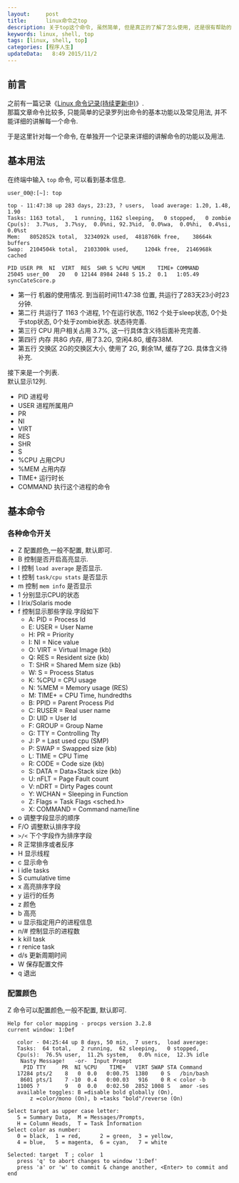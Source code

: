 ```yaml
---
layout:     post
title:      linux命令之top
description: 关于top这个命令, 虽然简单, 但是真正的了解了怎么使用, 还是很有帮助的.  
keywords: linux, shell, top
tags: [linux, shell, top]
categories: [程序人生]
updateData:   8:49 2015/11/2
---
```


## 前言

之前有一篇记录《[Linux 命令记录(持续更新中)](http://github.tiankonguse.com/blog/2014/09/30/linux-command/)》.  
那篇文章命令比较多, 只能简单的记录罗列出命令的基本功能以及常见用法, 并不能详细的讲解每一个命令.  

于是这里针对每一个命令, 在单独开一个记录来详细的讲解命令的功能以及用法.  


## 基本用法

在终端中输入 `top` 命令, 可以看到基本信息.  

```
user_00@:[~]: top

top - 11:47:38 up 283 days, 23:23, ? users,  load average: 1.20, 1.48, 1.90
Tasks: 1163 total,   1 running, 1162 sleeping,   0 stopped,   0 zombie
Cpu(s):  3.7%us,  3.7%sy,  0.0%ni, 92.3%id,  0.0%wa,  0.0%hi,  0.4%si,  0.0%st
Mem:   8052852k total,  3234092k used,  4818760k free,    38664k buffers
Swap:  2104504k total,  2103300k used,     1204k free,  2146968k cached

PID USER PR  NI  VIRT  RES  SHR S %CPU %MEM    TIME+ COMMAND              
25045 user_00   20   0 12144 8984 2448 S 15.2  0.1   1:05.49 syncCateScore.p
```


* 第一行 机器的使用情况. 到当前时间11:47:38 位置,  共运行了283天23小时23分钟.  
* 第二行 共运行了 1163 个进程, 1个在运行状态, 1162 个处于sleep状态, 0个处于stop状态, 0个处于zombie状态.  状态待完善.  
* 第三行 CPU 用户相关占用 3.7%, 这一行具体含义待后面补充完善.  
* 第四行 内存 共8G 内存, 用了3.2G, 空闲4.8G, 缓存38M.  
* 第五行 交换区  2G的交换区大小, 使用了 2G, 剩余1M, 缓存了2G.  具体含义待补充.  


接下来是一个列表.  
默认显示12列.  

* PID 进程号
* USER 进程所属用户
* PR 
* NI
* VIRT
* RES
* SHR
* S       
* %CPU  占用CPU
* %MEM  占用内存
* TIME+ 运行时长
* COMMAND 执行这个进程的命令


## 基本命令


### 各种命令开关

* Z 配置颜色,一般不配置, 默认即可.   
* B 控制是否开启高亮显示.  
* l 控制 `load average` 是否显示.  
* t 控制  `task/cpu stats` 是否显示
* m 控制 `mem info` 是否显示
* 1 分别显示CPU的状态
* I Irix/Solaris mode 
* f 控制显示那些字段.字段如下  
    * A: PID        = Process Id
    * E: USER       = User Name
    * H: PR         = Priority
    * I: NI         = Nice value
    * O: VIRT       = Virtual Image (kb)
    * Q: RES        = Resident size (kb)
    * T: SHR        = Shared Mem size (kb)
    * W: S          = Process Status
    * K: %CPU       = CPU usage
    * N: %MEM       = Memory usage (RES)
    * M: TIME+      = CPU Time, hundredths
    * B: PPID       = Parent Process Pid
    * C: RUSER      = Real user name
    * D: UID        = User Id
    * F: GROUP      = Group Name
    * G: TTY        = Controlling Tty
    * J: P          = Last used cpu (SMP)
    * P: SWAP       = Swapped size (kb)
    * L: TIME       = CPU Time
    * R: CODE       = Code size (kb)
    * S: DATA       = Data+Stack size (kb)
    * U: nFLT       = Page Fault count
    * V: nDRT       = Dirty Pages count
    * Y: WCHAN      = Sleeping in Function
    * Z: Flags      = Task Flags <sched.h>
    * X: COMMAND    = Command name/line
* o 调整字段显示的顺序
* F/O 调整默认排序字段
* `>/<` 下个字段作为排序字段
* R 正常排序或者反序
* H 显示线程
* c 显示命令
* i idle tasks
* S cumulative time
* x 高亮排序字段
* y 运行的任务
* z 颜色
* b 高亮
* u 显示指定用户的进程信息
* n/# 控制显示的进程数
* k kill task
* r renice task
* d/s 更新周期时间
* W 保存配置文件
* q 退出




### 配置颜色

Z 命令可以配置颜色,一般不配置, 默认即可.  

```
Help for color mapping - procps version 3.2.8
current window: 1:Def

   color - 04:25:44 up 8 days, 50 min,  7 users,  load average:
   Tasks:  64 total,   2 running,  62 sleeping,   0 stopped,
   Cpu(s):  76.5% user,  11.2% system,   0.0% nice,  12.3% idle
    Nasty Message!   -or-  Input Prompt
     PID TTY     PR  NI %CPU    TIME+   VIRT SWAP STA Command  
   17284 pts/2    8   0  0.0   0:00.75  1380    0 S   /bin/bash 
    8601 pts/1    7 -10  0.4   0:00.03   916    0 R < color -b 
   11005 ?        9   0  0.0   0:02.50  2852 1008 S   amor -ses 
   available toggles: B =disable bold globally (On),
       z =color/mono (On), b =tasks "bold"/reverse (On)

Select target as upper case letter:
   S = Summary Data,  M = Messages/Prompts,
   H = Column Heads,  T = Task Information
Select color as number:
   0 = black,  1 = red,      2 = green,  3 = yellow,
   4 = blue,   5 = magenta,  6 = cyan,   7 = white

Selected: target  T ; color  1 
   press 'q' to abort changes to window '1:Def'
   press 'a' or 'w' to commit & change another, <Enter> to commit and end
```

